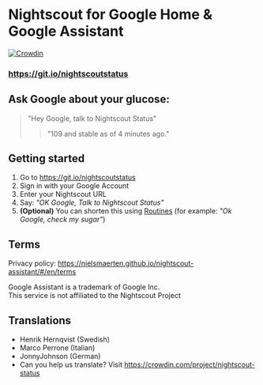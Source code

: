 # Nightscout for Google Home & Google Assistant

[![Crowdin](https://d322cqt584bo4o.cloudfront.net/nightscout-status/localized.svg)](https://crowdin.com/project/nightscout-status)  
### https://git.io/nightscoutstatus

## Ask Google about your glucose:
> "Hey Google, talk to Nightscout Status"  
>> "109 and stable as of 4 minutes ago."

## Getting started

1. Go to https://git.io/nightscoutstatus
2. Sign in with your Google Account
3. Enter your Nightscout URL
4. Say: _"OK Google, Talk to Nightscout Status"_
5. **(Optional)** You can shorten this using [Routines](https://support.google.com/googlehome/answer/7029585?co=GENIE.Platform%3DAndroid&hl=en) (for example: _"Ok Google, check my sugar"_)

## Terms
Privacy policy: https://nielsmaerten.github.io/nightscout-assistant/#/en/terms

Google Assistant is a trademark of Google Inc.  
This service is not affiliated to the Nightscout Project

## Translations
- Henrik Hernqvist (Swedish)
- Marco Perrone (Italian)
- JonnyJohnson (German)
- Can you help us translate? Visit https://crowdin.com/project/nightscout-status
